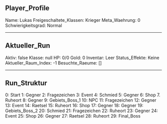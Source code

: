 <!-- Adventure.md - Single Source of Truth für den Spielzustand -->
<!-- Dieses Dokument wird von einem externen Skript gelesen und aktualisiert. -->

## Player_Profile
<!-- Globale Daten, die zwischen den Runs bestehen bleiben. -->
Name: Lukas
Freigeschaltete_Klassen: Krieger
Meta_Waehrung: 0
Schwierigkeitsgrad: Normal

---

## Aktueller_Run
<!-- Daten, die nur für den aktuellen Durchlauf gelten. Werden bei Run-Start zurückgesetzt. -->
Aktiv: false
Klasse: null
HP: 0/0
Gold: 0
Inventar: Leer
Status_Effekte: Keine
Aktueller_Raum_Index: -1
Besuchte_Raeume: []

---

## Run_Struktur
<!-- Die prozedural generierte Raumabfolge für den aktuellen oder nächsten Run. -->
<!-- Format: Index: Raumtyp -->
0: Start
1: Gegner
2: Fragezeichen
3: Event
4: Schmied
5: Gegner
6: Shop
7. Ruheort
8: Gegner
9: Gebiets_Boss_1
10: NPC
11: Fragezeichen
12: Gegner
13: Event
14: Raetsel
15: Ruheort
16: Shop
17: Gegner
18: Gegner
19: Gebiets_Boss_2
20: Schmied
21: Fragezeichen
22: Ruheort
23: Gegner
24: Event
25: Shop
26: Gegner
27: Raetsel
28: Ruheort
29: Final_Boss
